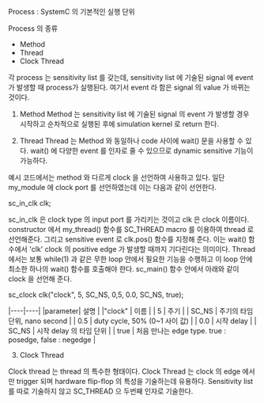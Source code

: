 Process : SystemC 의 기본적인 실행 단위

Process 의 종류
* Method
* Thread
* Clock Thread

각 process 는 sensitivity list 를 갖는데, sensitivity list 에 기술된 signal 에 event 가 발생할 때 process가 실행된다. 여기서 event 라 함은 signal 의 value 가 바뀌는 것이다.

1. Method
Method 는 sensitivity list 에 기술된 signal 의 event 가 발생할 경우 시작하고 순차적으로 실행된 후에 simulation kernel 로 return 한다.

2. Thread
Thread 는 Method 와 동일하나 code 사이에 wait() 문을 사용할 수 있다.
wait() 에 다양한 event 를 인자로 줄 수 있으므로 dynamic sensitive 기능이 가능하다.

예시 코드에서는 method 와 다르게 clock 을 선언하여 사용하고 있다.
일단 my_module 에 clock port 를 선언하였는데 이는 다음과 같이 선언한다.

sc_in_clk clk;

sc_in_clk 은 clock type 의 input port 를 가리키는 것이고 clk 은 clock 이름이다.
constructor 에서 my_thread() 함수를 SC_THREAD macro 를 이용하여 thread 로 선언해준다.
그리고 sensitive event 로 clk.pos() 함수를 지정해 준다. 이는 wait() 함수에서 'clk' clock 의 positive edge 가 발생할 때까지 기다린다는 의미이다.
Thread 에서는 보통 while(1) 과 같은 무한 loop 안에서 필요한 기능을 수행하고 이 loop 안에 최소한 하나의 wait() 함수를 호출해야 한다.
sc_main() 함수 안에서 아래와 같이 clock 을 선언해 준다.

sc_clock clk("clock", 5, SC_NS, 0,5, 0.0, SC_NS, true);

|----|----|
|parameter| 설명 |
|"clock" | 이름  |
|    5   | 주기  |
| SC_NS  | 주기의 타임 단위, nano second |
| 0.5    | duty cycle, 50% (0~1 사이 값) |
| 0.0    | 시작 delay |
| SC_NS  | 시작 delay 의 타임 단위 |
| true   | 처음 만나는 edge type. true : posedge, false : negedge |

3. Clock Thread

Clock thread 는 thread 의 특수한 형태이다. Clock Thread 는 clock 의 edge 에서만 trigger 되며 hardware flip-flop 의 특성을 기술하는데 유용하다.
Sensitivity list 를 따로 기술하지 않고 SC_THREAD 으 두번째 인자로 기술한다.